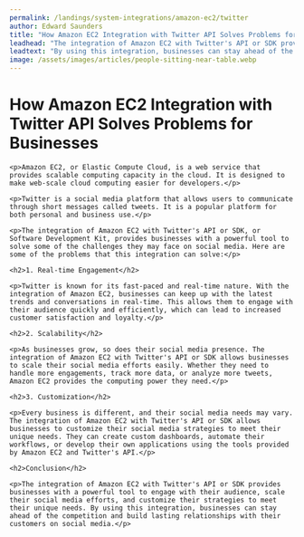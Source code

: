 ```yaml
---
permalink: /landings/system-integrations/amazon-ec2/twitter
author: Edward Saunders
title: "How Amazon EC2 Integration with Twitter API Solves Problems for Businesses"
leadhead: "The integration of Amazon EC2 with Twitter's API or SDK provides businesses with a powerful tool to engage with their audience, scale their social media efforts, and customize their strategies to meet their unique needs"
leadtext: "By using this integration, businesses can stay ahead of the competition and build lasting relationships with their customers on social media."
image: /assets/images/articles/people-sitting-near-table.webp
---
```

<div class="arttext">	<h1>How Amazon EC2 Integration with Twitter API Solves Problems for Businesses</h1>

	<p>Amazon EC2, or Elastic Compute Cloud, is a web service that provides scalable computing capacity in the cloud. It is designed to make web-scale cloud computing easier for developers.</p>

	<p>Twitter is a social media platform that allows users to communicate through short messages called tweets. It is a popular platform for both personal and business use.</p>

	<p>The integration of Amazon EC2 with Twitter's API or SDK, or Software Development Kit, provides businesses with a powerful tool to solve some of the challenges they may face on social media. Here are some of the problems that this integration can solve:</p>

	<h2>1. Real-time Engagement</h2>

	<p>Twitter is known for its fast-paced and real-time nature. With the integration of Amazon EC2, businesses can keep up with the latest trends and conversations in real-time. This allows them to engage with their audience quickly and efficiently, which can lead to increased customer satisfaction and loyalty.</p>

	<h2>2. Scalability</h2>

	<p>As businesses grow, so does their social media presence. The integration of Amazon EC2 with Twitter's API or SDK allows businesses to scale their social media efforts easily. Whether they need to handle more engagements, track more data, or analyze more tweets, Amazon EC2 provides the computing power they need.</p>

	<h2>3. Customization</h2>

	<p>Every business is different, and their social media needs may vary. The integration of Amazon EC2 with Twitter's API or SDK allows businesses to customize their social media strategies to meet their unique needs. They can create custom dashboards, automate their workflows, or develop their own applications using the tools provided by Amazon EC2 and Twitter's API.</p>

	<h2>Conclusion</h2>

	<p>The integration of Amazon EC2 with Twitter's API or SDK provides businesses with a powerful tool to engage with their audience, scale their social media efforts, and customize their strategies to meet their unique needs. By using this integration, businesses can stay ahead of the competition and build lasting relationships with their customers on social media.</p>

</div>